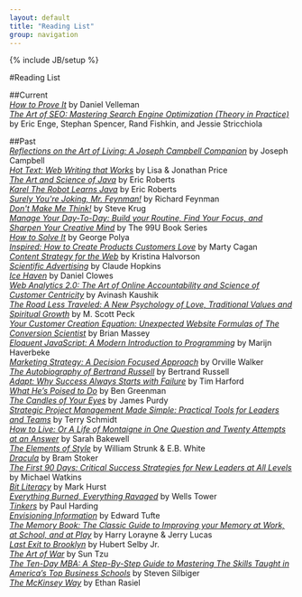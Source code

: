 ```yaml
---
layout: default
title: "Reading List"
group: navigation
---
```

{% include JB/setup %}

#Reading List

##Current  
[_How to Prove It_](http://amzn.to/198hFLi) by Daniel Velleman  
[_The Art of SEO: Mastering Search Engine Optimization (Theory in Practice)_](http://goo.gl/juSxvR) by Eric Enge, Stephan Spencer, Rand Fishkin, and Jessie Stricchiola  

##Past  
[_Reflections on the Art of Living: A Joseph Campbell Companion_](http://goo.gl/QxwVUC) by Joseph Campbell    
[_Hot Text: Web Writing that Works_](http://amzn.to/1ainiZ2) by Lisa & Jonathan Price  
[_The Art and Science of Java_](http://amzn.to/13NpHcf) by Eric Roberts  
[_Karel The Robot Learns Java_](http://www.stanford.edu/class/cs106a/handouts/karel-the-robot-learns-java.pdf) by Eric Roberts  
[_Surely You're Joking, Mr. Feynman!_](http://amzn.to/13vYcyr) by Richard Feynman  
[_Don't Make Me Think!_](http://amzn.to/14Ia9qN) by Steve Krug  
[_Manage Your Day-To-Day: Build your Routine, Find Your Focus, and Sharpen Your Creative Mind_](http://amzn.to/165GHbn) by The 99U Book Series  
[_How to Solve It_](http://amzn.to/1cIIqIE) by George Polya  
[_Inspired: How to Create Products Customers Love_](http://amzn.to/19exJtF) by Marty Cagan  
[_Content Strategy for the Web_](http://amzn.to/1cIIxUH) by Kristina Halvorson  
[_Scientific Advertising_](http://amzn.to/13TW2vU) by Claude Hopkins  
[_Ice Haven_](http://amzn.to/13TW5YC) by Daniel Clowes  
[_Web Analytics 2.0: The Art of Online Accountability and Science of Customer Centricity_](http://amzn.to/16GZzfD) by Avinash Kaushik  
[_The Road Less Traveled: A New Psychology of Love, Traditional Values and Spiritual Growth_](http://amzn.to/15wNzdV) by M. Scott Peck  
[_Your Customer Creation Equation: Unexpected Website Formulas of The Conversion Scientist_](http://amzn.to/165Hwki) by Brian Massey  
[_Eloquent JavaScript: A Modern Introduction to Programming_](http://amzn.to/13vZaum) by Marijn Haverbeke  
[_Marketing Strategy: A Decision Focused Approach_](http://amzn.to/17C2xSV) by Orville Walker  
[_The Autobiography of Bertrand Russell_](http://amzn.to/14UmPLk) by Bertrand Russell  
[_Adapt: Why Success Always Starts with Failure_](http://amzn.to/1ailhfc) by Tim Harford  
 [_What He’s Poised to Do_](http://amzn.to/14UmLLE) by Ben Greenman  
[_The Candles of Your Eyes_](http://amzn.to/13wXuWN) by James Purdy  
[_Strategic Project Management Made Simple: Practical Tools for Leaders and Teams_](http://amzn.to/14s5frV) by Terry Schmidt  
[_How to Live: Or A Life of Montaigne in One Question and Twenty Attempts at an Answer_](http://amzn.to/13wXo1u) by Sarah Bakewell  
[_The Elements of Style_](http://amzn.to/17C2g2o) by William Strunk & E.B. White  
[_Dracula_](http://amzn.to/13KtVMc) by Bram Stoker  
[_The First 90 Days: Critical Success Strategies for New Leaders at All Levels_](http://amzn.to/15Xw0nE) by Michael Watkins  
[_Bit Literacy_](http://amzn.to/16UZNjn) by Mark Hurst  
[_Everything Burned, Everything Ravaged_](http://amzn.to/1f5vN9I) by Wells Tower  
[_Tinkers_](http://amzn.to/14s52VQ) by Paul Harding  
[_Envisioning Information_](http://amzn.to/13wXeY3) by Edward Tufte  
[_The Memory Book: The Classic Guide to Improving your Memory at Work, at School, and at Play_](http://amzn.to/14s4XBs) by Harry Lorayne & Jerry Lucas  
[_Last Exit to Brooklyn_](http://amzn.to/14s4SO2) by Hubert Selby Jr.  
[_The Art of War_](http://amzn.to/13wX6Yo) by Sun Tzu  
[_The Ten-Day MBA: A Step-By-Step Guide to Mastering The Skills Taught in America’s Top Business Schools_](http://amzn.to/13KtFg8) by Steven Silbiger  
[_The McKinsey Way_](http://amzn.to/13wX56R) by Ethan Rasiel  
